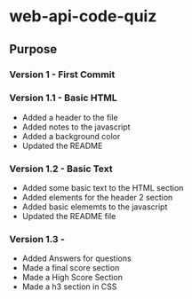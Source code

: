 # web-api-code-quiz

## Purpose

### Version 1 - First Commit

### Version 1.1 - Basic HTML
* Added a header to the file
* Added notes to the javascript 
* Added a background color
* Updated the README

### Version 1.2 - Basic Text
* Added some basic text to the HTML section
* Added elements for the header 2 section
* Added basic elememts to the javascript
* Updated the README file

### Version 1.3 - 
* Added Answers for questions
* Made a final score section
* Made a High Score Section
* Made a h3 section in CSS